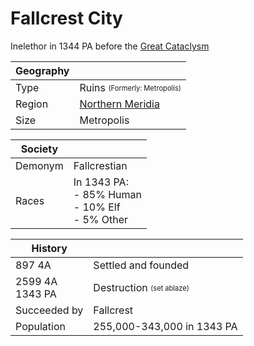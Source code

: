 # Fallcrest City

Inelethor in 1344 PA before the [Great Cataclysm](../../Events/great_cataclysm.md)

| Geography |  |
| - | - |
| Type | Ruins <sub><sup>(Formerly: Metropolis)</sup></sub>|
| Region | [Northern Meridia](TODO) |
| Size | Metropolis |

| Society | |
| - | - |
| Demonym | Fallcrestian |
| Races | In 1343 PA:<br>- 85% Human<br>- 10% Elf<br>- 5% Other |

| History | |
| - | - |
| 897 4A | Settled and founded |
| 2599 4A<br>1343 PA | Destruction <sub><sup>(set ablaze)</sup></sub>|
| Succeeded by | Fallcrest |
| Population | 255,000-343,000 in 1343 PA |
